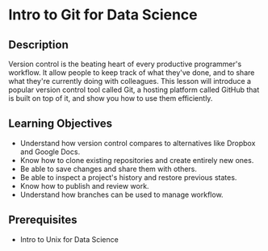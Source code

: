 # Intro to Git for Data Science

## Description

Version control is the beating heart of every productive programmer's workflow.
It allow people to keep track of what they've done,
and to share what they're currently doing with colleagues.
This lesson will introduce a popular version control tool called Git,
a hosting platform called GitHub that is built on top of it,
and show you how to use them efficiently.

## Learning Objectives

* Understand how version control compares to alternatives like Dropbox and Google Docs.
* Know how to clone existing repositories and create entirely new ones.
* Be able to save changes and share them with others.
* Be able to inspect a project's history and restore previous states.
* Know how to publish and review work.
* Understand how branches can be used to manage workflow.

## Prerequisites

* Intro to Unix for Data Science
